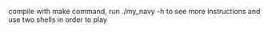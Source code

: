 compile with make command,
run ./my_navy -h to see more instructions and use two shells in order to play

